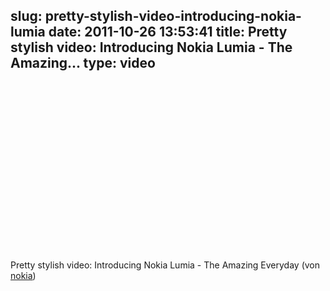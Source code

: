 slug: pretty-stylish-video-introducing-nokia-lumia
date: 2011-10-26 13:53:41
title: Pretty stylish video: Introducing Nokia Lumia - The Amazing...
type: video
---

<object width="480" height="270"><param name="movie" value="http://www.youtube.com/v/rdMoRhfd1Sk?version=3&feature=oembed"></param><param name="allowFullScreen" value="true"></param><param name="allowscriptaccess" value="always"></param><embed src="http://www.youtube.com/v/rdMoRhfd1Sk?version=3&feature=oembed" type="application/x-shockwave-flash" width="480" height="270" allowscriptaccess="always" allowfullscreen="true"></embed></object>

Pretty stylish video: Introducing Nokia Lumia - The Amazing Everyday (von [nokia](http://www.youtube.com/watch?feature=player_embedded&v=rdMoRhfd1Sk))
